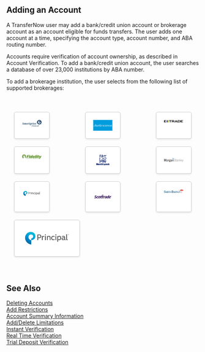 ## Adding an Account

A TransferNow user may add a bank/credit union account or brokerage account as an account eligible for funds transfers. The user adds one account at a time, specifying the account type, account number, and ABA routing number.

Accounts require verification of account ownership, as described in Account Verification. To add a bank/credit union account, the user searches a database of over 23,000 institutions by ABA number.

To add a brokerage institution, the user selects from the following list of supported brokerages:

<div class="container">
    <div class="row">
    <div class="card">
    <img src="https://raw.githubusercontent.com/Fiserv/transfer-now/develop/assets/images/amer.png"/>
    </div>
    <div class="card">
        <img src="https://raw.githubusercontent.com/Fiserv/transfer-now/develop/assets/images/charles.png"/>
    </div>
    <div class="card">
        <img src="https://raw.githubusercontent.com/Fiserv/transfer-now/develop/assets/images/extrade.png"/>
    </div>
    </div>
    <div class="row">
        <div class="card">
        <img src="https://raw.githubusercontent.com/Fiserv/transfer-now/develop/assets/images/fied.png"/>
        </div>
        <div class="card">
            <img src="https://raw.githubusercontent.com/Fiserv/transfer-now/develop/assets/images/mer.png"/>
        </div>
        <div class="card">
            <img src="https://raw.githubusercontent.com/Fiserv/transfer-now/develop/assets/images/morgan.png"/>
        </div>
        </div>
        <div class="row">
            <div class="card">
            <img src="https://raw.githubusercontent.com/Fiserv/transfer-now/develop/assets/images/principle.png"/>
            </div>
            <div class="card">
                <img src="https://raw.githubusercontent.com/Fiserv/transfer-now/develop/assets/images/scot.png"/>
            </div>
            <div class="card">
                <img src="https://raw.githubusercontent.com/Fiserv/transfer-now/develop/assets/images/smith.png"/>
            </div>
            </div>
            <div class="single-column">
            <div class="card">
            <img src="https://raw.githubusercontent.com/Fiserv/transfer-now/develop/assets/images/principle.png"/>
            </div>
            </div>
    </div>


## See Also

[Deleting Accounts](?path=docs/acc-to-acc-transfer/delete-Acc.md)   
[Add Restrictions](?path=docs/acc-to-acc-transfer/Manage-Account/acc-restrictions.md)   
[Account Summary Information](?path=docs/acc-to-acc-transfer/Manage-Account/acc-summary.md)   
[Add/Delete Limitations](?path=docs/acc-to-acc-transfer/Manage-Account/add-del-limitations.md)   
[Instant Verification](?path=docs/acc-to-acc-transfer/Account-Verify/Instant-Verify.md)   
[Real Time Verification](?path=docs/fund-transfer/Account-Verify/real-time.md)   
[Trial Deposit Verification](?path=docs/acc-to-acc-transfer/Account-Verify/trial-verify.md)   


<style>

    .container {
        margin: 0 auto;
        padding: 20px;
    }

    .row {
        display: flex;
        justify-content: center;
        gap: 20%;
        margin:20px 0;
    }

    .card {
        flex: 1;
        padding: 20px;
        border: 1px solid #ccc;
        border-radius: 5px;
        background-color: #fff;
        box-shadow: 0 2px 4px rgba(0, 0, 0, 0.1);
        text-align: center;
        transition: transform 0.2s ease-in-out;
    }

    .card:hover {
        transform: scale(1.05);
    }

    .card img{
        max-width: 100%;
        height: auto;
        display: block;
        margin: 0 auto;
    }

    .single-column {
        display: flex;
        justify-content: left;
        gap: 20px;
        margin: 20px 0;
    }

    .single-column .card {
        flex:1;
        max-width: 28% !important;
        padding: 20px;
        border: 1px solid #ccc;
        border-radius: 5px;
        background-color: #fff;
        box-shadow: 0 2px 4px rgba(0, 0, 0, 0.1);
        text-align: center;
        transition: transform 0.2s ease-in-out;
    }
</style>